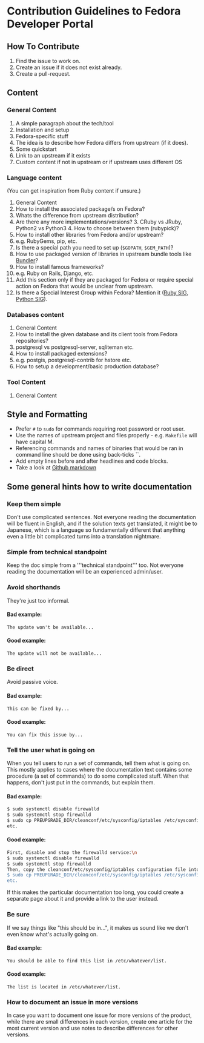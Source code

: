 # Contribution Guidelines to Fedora Developer Portal

## How To Contribute
1. Find the issue to work on.
  1. Create an issue if it does not exist already.
1. Create a pull-request.

## Content
### General Content
1. A simple paragraph about the tech/tool
2. Installation and setup
3. Fedora-specific stuff
  1. The idea is to describe how Fedora differs from upstream (if it does).
4. Some quickstart
  1. Link to an upstream if it exists
  2. Custom content if not in upstream or if upstream uses different OS

### Language content
(You can get inspiration from Ruby content if unsure.)

1. General Content
2. How to install the associated package/s on Fedora?
  1. Whats the difference from upstream distribution?
  2. Are there any more implementations/versions?
    3. CRuby vs JRuby, Python2 vs Python3
    4. How to choose between them (rubypick)?
3. How to install other libraries from Fedora and/or upstream?
  1. e.g. RubyGems, pip, etc.
  2. Is there a special path you need to set up (`$GOPATH`, `$GEM_PATH`)?
  3. How to use packaged version of libraries in upstream bundle tools like [Bundler](http://bundler.io/)?
4. How to install famous frameworks?
  1. e.g. Ruby on Rails, Django, etc.
  2. Add this section only if they are packaged for Fedora or require special action on Fedora that would be unclear from upstream.
5. Is there a Special Interest Group within Fedora? Mention it ([Ruby SIG](https://fedoraproject.org/wiki/Ruby_SIG), [Python SIG](https://fedoraproject.org/wiki/Ruby_SIG)).

### Databases content
1. General Content
2. How to install the given database and its client tools from Fedora repositories?
  1. postgresql vs postgresql-server, sqliteman etc.
3. How to install packaged extensions?
  1. e.g. postgis, postgresql-contrib for hstore etc.
1. How to setup a development/basic production database?

### Tool Content
1. General Content

## Style and Formatting
* Prefer `#` to `sudo` for commands requiring root password or root user.
* Use the names of upstream project and files properly - e.g. `Makefile` will have capital M.
* Referencing commands and names of binaries that would be ran in command line should be done using back-ticks ``.
* Add empty lines before and after headlines and code blocks.
* Take a look at [Github markdown](https://github.com/adam-p/markdown-here/wiki/Markdown-Cheatsheet)


## Some general hints how to write documentation

###  Keep them simple

Don't use complicated sentences. Not everyone reading the documentation will be fluent in English, and if the solution texts get translated, it might be to Japanese, which is a language so fundamentally different that anything even a little bit complicated turns into a translation nightmare.

### Simple from technical standpoint
Keep the doc simple from a '''technical standpoint''' too. Not everyone reading the documentation will be an experienced admin/user.

### Avoid shorthands
They're just too informal.

#### Bad example:
```
The update won't be available...
```

#### Good example:
```
The update will not be available...
```

### Be direct
Avoid passive voice.

#### Bad example:
```
This can be fixed by...
```

#### Good example:
```
You can fix this issue by...
```

### Tell the user what is going on

When you tell users to run a set of commands, tell them what is going on. This mostly applies to cases where the documentation text contains some procedure (a set of commands) to do some complicated stuff. When that happens, don't just put in the commands, but explain them.

#### Bad example:
```bash
$ sudo systemctl disable firewalld
$ sudo systemctl stop firewalld
$ sudo cp PREUPGRADE_DIR/cleanconf/etc/sysconfig/iptables /etc/sysconfig/iptables
etc.
```

#### Good example:
```bash
First, disable and stop the firewalld service:\n
$ sudo systemctl disable firewalld
$ sudo systemctl stop firewalld
Then, copy the cleanconf/etc/sysconfig/iptables configuration file into your system's /etc/sysconfig/ directory:
$ sudo cp PREUPGRADE_DIR/cleanconf/etc/sysconfig/iptables /etc/sysconfig/iptables
etc.
```

If this makes the particular documentation too long, you could create a separate page about it and provide a link to the user instead.

### Be sure
If we say things like "this should be in...", it makes us sound like we don't even know what's actually going on.

#### Bad example:
```
You should be able to find this list in /etc/whatever/list.
```

#### Good example:
```
The list is located in /etc/whatever/list.
```

### How to document an issue in more versions

In case you want to document one issue for more versions of the product, while there are small differences in each version, create one article for the most current version and use notes to describe differences for other versions.

